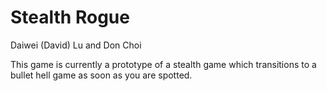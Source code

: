 # Stealth Rogue

Daiwei (David) Lu and Don Choi

This game is currently a prototype of a stealth game which transitions to a bullet hell game as soon as you are spotted.
